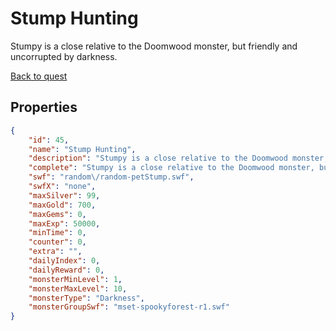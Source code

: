 # Stump Hunting

Stumpy is a close relative to the Doomwood monster, but friendly and uncorrupted by darkness. 

[Back to quest](../quests.md)

## Properties

```json
{
    "id": 45,
    "name": "Stump Hunting",
    "description": "Stumpy is a close relative to the Doomwood monster, but friendly and uncorrupted by darkness. ",
    "complete": "Stumpy is a close relative to the Doomwood monster, but friendly and uncorrupted by darkness. ",
    "swf": "random\/random-petStump.swf",
    "swfX": "none",
    "maxSilver": 99,
    "maxGold": 700,
    "maxGems": 0,
    "maxExp": 50000,
    "minTime": 0,
    "counter": 0,
    "extra": "",
    "dailyIndex": 0,
    "dailyReward": 0,
    "monsterMinLevel": 1,
    "monsterMaxLevel": 10,
    "monsterType": "Darkness",
    "monsterGroupSwf": "mset-spookyforest-r1.swf"
}
```

